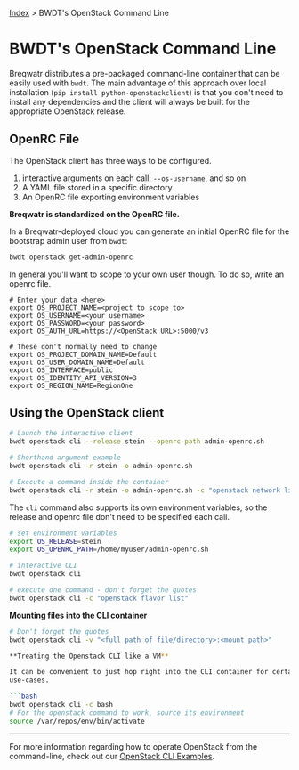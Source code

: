 [Index](/)
\> BWDT's OpenStack Command Line

# BWDT's OpenStack Command Line

Breqwatr distributes a pre-packaged command-line container that can be easily
used with `bwdt`. The main advantage of this approach over local installation
(`pip install python-openstackclient`) is that you don't need to install any
dependencies and the client will always be built for the appropriate OpenStack
release.


## OpenRC File

The OpenStack client has three ways to be configured.

1. interactive arguments on each call: `--os-username`, and so on
1. A YAML file stored in a specific directory
1. An OpenRC file exporting environment variables

**Breqwatr is standardized on the OpenRC file.**

In a Breqwatr-deployed cloud you can generate an initial OpenRC file for the
bootstrap admin user from `bwdt`:

```bash
bwdt openstack get-admin-openrc
```

In general you'll want to scope to your own user though. To do so, write
an openrc file.

```
# Enter your data <here>
export OS_PROJECT_NAME=<project to scope to>
export OS_USERNAME=<your username>
export OS_PASSWORD=<your password>
export OS_AUTH_URL=https://<OpenStack URL>:5000/v3

# These don't normally need to change
export OS_PROJECT_DOMAIN_NAME=Default
export OS_USER_DOMAIN_NAME=Default
export OS_INTERFACE=public
export OS_IDENTITY_API_VERSION=3
export OS_REGION_NAME=RegionOne
```

## Using the OpenStack client

```bash
# Launch the interactive client
bwdt openstack cli --release stein --openrc-path admin-openrc.sh

# Shorthand argument example
bwdt openstack cli -r stein -o admin-openrc.sh

# Execute a command inside the container
bwdt openstack cli -r stein -o admin-openrc.sh -c "openstack network list"
```

The `cli` command also supports its own environment variables, so the release
and openrc file don't need to be specified each call.

```bash
# set environment variables
export OS_RELEASE=stein
export OS_OPENRC_PATH=/home/myuser/admin-openrc.sh

# interactive CLI
bwdt openstack cli

# execute one command - don't forget the quotes
bwdt openstack cli -c "openstack flavor list"
```

**Mounting files into the CLI container**
```bash
# Don't forget the quotes
bwdt openstack cli -v "<full path of file/directory>:<mount path>"

**Treating the Openstack CLI like a VM**

It can be convenient to just hop right into the CLI container for certain
use-cases.

```bash
bwdt openstack cli -c bash
# For the openstack command to work, source its environment
source /var/repos/env/bin/activate
```


---


For more information regarding how to operate OpenStack from the command-line,
check out our [OpenStack CLI Examples](/openstack-cli-examples.html).
